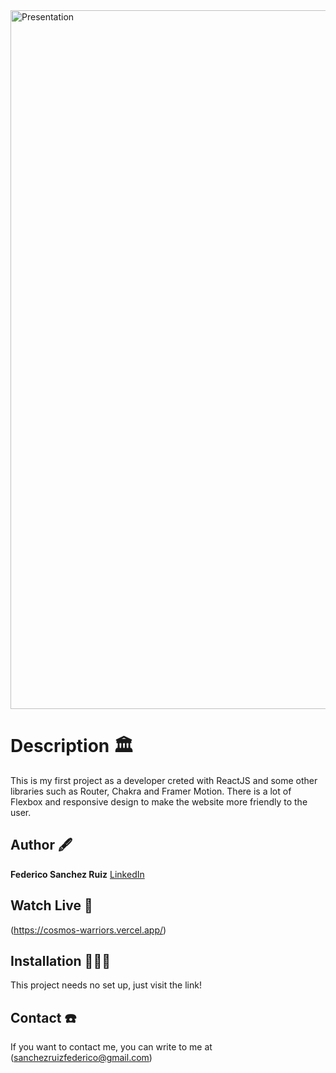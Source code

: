 <img width="1118" alt="Presentation" src="https://github.com/fedeSanchezRuiz/cosmos/assets/146485052/85857b18-ba4a-4694-b218-7f66f7b73e9b">


# Description 🏛️

This is my first project as a developer creted with ReactJS and some other libraries such as Router, Chakra and Framer Motion. 
There is a lot of Flexbox and responsive design to make the website more friendly to the user.

## Author 🖋️

**Federico Sanchez Ruiz**
[LinkedIn](www.linkedin.com/in/fedesanchezruiz)

## Watch Live 👀

(https://cosmos-warriors.vercel.app/)

## Installation 💆🏻‍♂️

This project needs no set up, just visit the link!

## Contact ☎️

If you want to contact me, you can write to me at (sanchezruizfederico@gmail.com)
